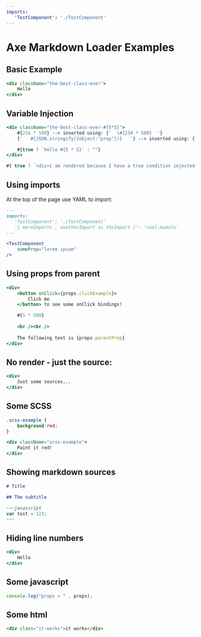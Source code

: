 ```yaml
---
imports:
   'TestComponent': './TestComponent'
---
```


# Axe Markdown Loader Examples

## Basic Example
```jsx show-source
<div className="the-best-class-ever">
    Hello
</div>
```

## Variable Injection
```jsx show-source
<div className="the-best-class-ever-#{5*5}">
    #{234 * 500} --> inserted using: {'  \#{234 * 500}  '}
    {'   #{JSON.stringify({object:"prop"})}   '} --> inserted using: {'  \#{JSON.stringify({object:"prop"})}  '}

    #{true ? `hello #{5 * 5}` : ""}
</div>

#{ true ? `<div>i am rendered because I have a true condition injected before me: {'  \#{true ? "...text..." : ""}  '}</div>` : '' }
```

## Using imports
At the top of the page use YAML to import:
```md show-source no-render
---
imports:
   'TestComponent': './TestComponent'
   '{ moreImports , anotherImport as theImport }': 'cool-module'
---
```

```jsx show-source
<TestComponent
    someProp="lorem ipsum"
/>
```

## Using props from parent
```jsx show-source
<div>
    <button onClick={props.clickExample}>
        Click me
    </button> to see some onClick bindings!

    #{5 * 500}
    
    <br /><br />
    
    The following text is {props.parentProp}
</div>
```

## No render - just the source:
```jsx no-render show-source
<div>
    Just some sources...
</div>
```

## Some SCSS
```scss show-source
.scss-example {
    background:red;
}
```
```jsx show-source
<div className="scss-example">
    Paint it red!
</div>
```

## Showing markdown sources
```md show-source
# Title

## The subtitle

~~~javascript
var test = 123;
~~~
```  

## Hiding line numbers
```jsx show-source no-line-numbers
<div>
    Hello
</div>
```

## Some javascript
```js show-source
console.log("props = " , props);
```

## Some html
```html show-source
<div class="it-works">it works</div>
```